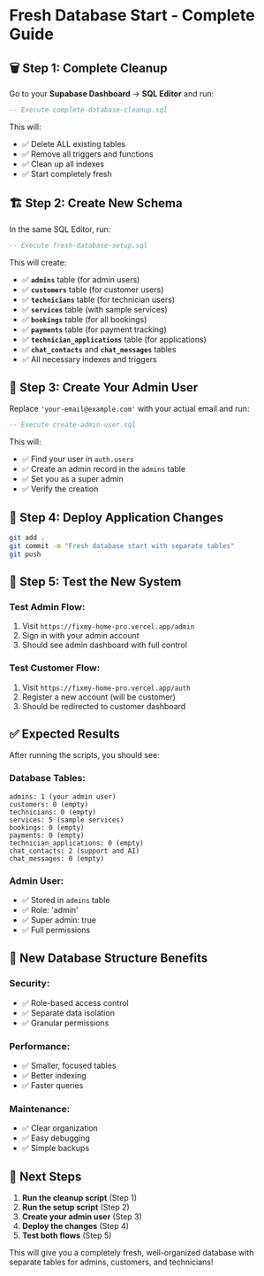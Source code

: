 # Fresh Database Start - Complete Guide

## 🗑️ **Step 1: Complete Cleanup**

Go to your **Supabase Dashboard** → **SQL Editor** and run:

```sql
-- Execute complete-database-cleanup.sql
```

This will:
- ✅ Delete ALL existing tables
- ✅ Remove all triggers and functions
- ✅ Clean up all indexes
- ✅ Start completely fresh

## 🏗️ **Step 2: Create New Schema**

In the same SQL Editor, run:

```sql
-- Execute fresh-database-setup.sql
```

This will create:
- ✅ **`admins`** table (for admin users)
- ✅ **`customers`** table (for customer users)
- ✅ **`technicians`** table (for technician users)
- ✅ **`services`** table (with sample services)
- ✅ **`bookings`** table (for all bookings)
- ✅ **`payments`** table (for payment tracking)
- ✅ **`technician_applications`** table (for applications)
- ✅ **`chat_contacts`** and **`chat_messages`** tables
- ✅ All necessary indexes and triggers

## 👤 **Step 3: Create Your Admin User**

Replace `'your-email@example.com'` with your actual email and run:

```sql
-- Execute create-admin-user.sql
```

This will:
- ✅ Find your user in `auth.users`
- ✅ Create an admin record in the `admins` table
- ✅ Set you as a super admin
- ✅ Verify the creation

## 🚀 **Step 4: Deploy Application Changes**

```bash
git add .
git commit -m "Fresh database start with separate tables"
git push
```

## 🧪 **Step 5: Test the New System**

### **Test Admin Flow:**
1. Visit `https://fixmy-home-pro.vercel.app/admin`
2. Sign in with your admin account
3. Should see admin dashboard with full control

### **Test Customer Flow:**
1. Visit `https://fixmy-home-pro.vercel.app/auth`
2. Register a new account (will be customer)
3. Should be redirected to customer dashboard

## ✅ **Expected Results**

After running the scripts, you should see:

### **Database Tables:**
```
admins: 1 (your admin user)
customers: 0 (empty)
technicians: 0 (empty)
services: 5 (sample services)
bookings: 0 (empty)
payments: 0 (empty)
technician_applications: 0 (empty)
chat_contacts: 2 (support and AI)
chat_messages: 0 (empty)
```

### **Admin User:**
- ✅ Stored in `admins` table
- ✅ Role: 'admin'
- ✅ Super admin: true
- ✅ Full permissions

## 🔧 **New Database Structure Benefits**

### **Security:**
- ✅ Role-based access control
- ✅ Separate data isolation
- ✅ Granular permissions

### **Performance:**
- ✅ Smaller, focused tables
- ✅ Better indexing
- ✅ Faster queries

### **Maintenance:**
- ✅ Clear organization
- ✅ Easy debugging
- ✅ Simple backups

## 🎯 **Next Steps**

1. **Run the cleanup script** (Step 1)
2. **Run the setup script** (Step 2)
3. **Create your admin user** (Step 3)
4. **Deploy the changes** (Step 4)
5. **Test both flows** (Step 5)

This will give you a completely fresh, well-organized database with separate tables for admins, customers, and technicians!
